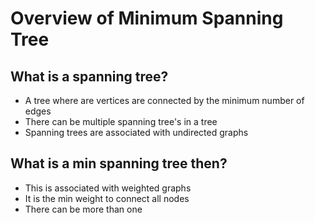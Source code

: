 # Overview of Minimum Spanning Tree

## What is a spanning tree?

- A tree where are vertices are connected by the minimum number of edges
- There can be multiple spanning tree's in a tree
- Spanning trees are associated with undirected graphs

## What is a min spanning tree then?

- This is associated with weighted graphs
- It is the min weight to connect all nodes
- There can be more than one